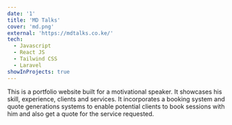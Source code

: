 ```yaml
---
date: '1'
title: 'MD Talks'
cover: 'md.png'
external: 'https://mdtalks.co.ke/'
tech:
  - Javascript
  - React JS
  - Tailwind CSS
  - Laravel
showInProjects: true
---
```


This is a portfolio website built for a motivational speaker. It showcases his skill, experience, clients and services. It incorporates a booking system and quote generations systems to enable potential clients to book sessions with him and also get a quote for the service requested.
